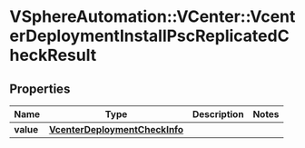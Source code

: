 # VSphereAutomation::VCenter::VcenterDeploymentInstallPscReplicatedCheckResult

## Properties
Name | Type | Description | Notes
------------ | ------------- | ------------- | -------------
**value** | [**VcenterDeploymentCheckInfo**](VcenterDeploymentCheckInfo.md) |  | 


